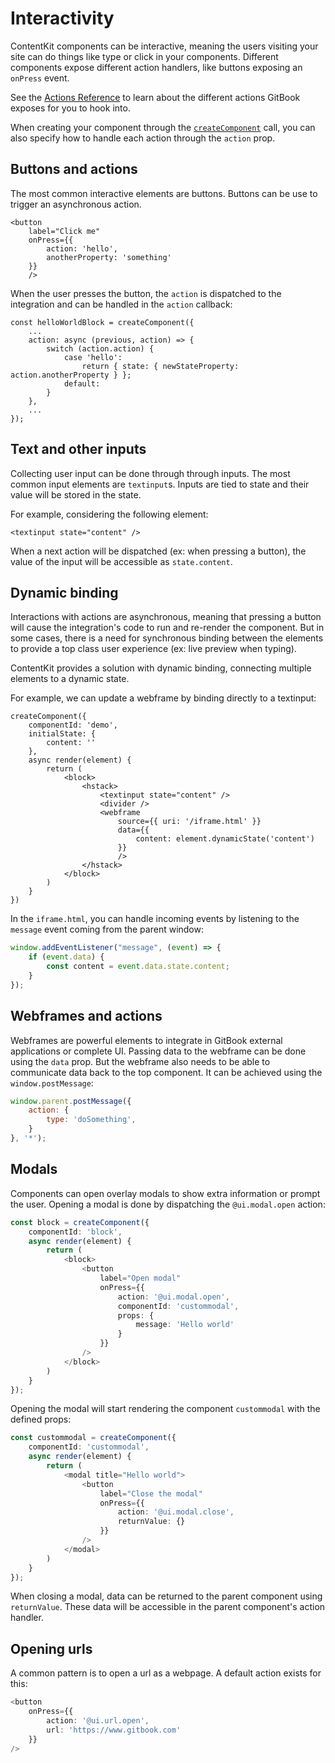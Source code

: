 # Interactivity

ContentKit components can be interactive, meaning the users visiting your site can do things like type or click in your components. Different components expose different action handlers, like buttons exposing an `onPress` event.&#x20;

See the [Actions Reference](reference/actions.md) to learn about the different actions GitBook exposes for you to hook into.

When creating your component through the [`createComponent`](../reference/createcomponent.md) call, you can also specify how to handle each action through the `action` prop.&#x20;

## Buttons and actions

The most common interactive elements are buttons. Buttons can be use to trigger an asynchronous action.&#x20;

```tsx
<button
    label="Click me"
    onPress={{
        action: 'hello',
        anotherProperty: 'something'
    }}
    />
```

When the user presses the button, the `action` is dispatched to the integration and can be handled in the `action` callback:

```tsx
const helloWorldBlock = createComponent({
    ...
    action: async (previous, action) => {
        switch (action.action) {
            case 'hello':
                return { state: { newStateProperty: action.anotherProperty } };
            default:
        }
    },
    ...
});
```

## Text and other inputs

Collecting user input can be done through through inputs. The most common input elements are `textinput`s. Inputs are tied to state and their value will be stored in the state.

For example, considering the following element:

```tsx
<textinput state="content" />
```

When a next action will be dispatched (ex: when pressing a button), the value of the input will be accessible as `state.content`.

## Dynamic binding

Interactions with actions are asynchronous, meaning that pressing a button will cause the integration's code to run and re-render the component. But in some cases, there is a need for synchronous binding between the elements to provide a top class user experience (ex: live preview when typing).

ContentKit provides a solution with dynamic binding, connecting multiple elements to a dynamic state.

For example, we can update a webframe by binding directly to a textinput:

```tsx
createComponent({
    componentId: 'demo',
    initialState: {
        content: ''
    },
    async render(element) {
        return (
            <block>
                <hstack>
                    <textinput state="content" />
                    <divider />
                    <webframe
                        source={{ uri: '/iframe.html' }}
                        data={{
                            content: element.dynamicState('content')
                        }}
                        />
                </hstack>
            </block>
        )
    }
})
```

In the `iframe.html`, you can handle incoming events by listening to the `message` event coming from the parent window:

```js
window.addEventListener("message", (event) => {
    if (event.data) {
        const content = event.data.state.content;
    }
});
```

## Webframes and actions

Webframes are powerful elements to integrate in GitBook external applications or complete UI. Passing data to the webframe can be done using the `data` prop. But the webframe also needs to be able to communicate data back to the top component. It can be achieved using the `window.postMessage`:

```js
window.parent.postMessage({
    action: {
        type: 'doSomething',
    }
}, '*');
```

## Modals

Components can open overlay modals to show extra information or prompt the user. Opening a modal is done by dispatching the `@ui.modal.open` action:

```typescript
const block = createComponent({
    componentId: 'block',
    async render(element) {
        return (
            <block>
                <button
                    label="Open modal"
                    onPress={{
                        action: '@ui.modal.open',
                        componentId: 'custommodal',
                        props: {
                            message: 'Hello world'
                        }
                    }}
                />
            </block>
        )
    }
});
```

Opening the modal will start rendering the component `custommodal` with the defined props:

```typescript
const custommodal = createComponent({
    componentId: 'custommodal',
    async render(element) {
        return (
            <modal title="Hello world">
                <button
                    label="Close the modal"
                    onPress={{
                        action: '@ui.modal.close',
                        returnValue: {}
                    }}
                />
            </modal>
        )
    }
});
```

When closing a modal, data can be returned to the parent component using `returnValue`. These data will be accessible in the parent component's action handler.

## Opening urls

A common pattern is to open a url as a webpage. A default action exists for this:

```typescript
<button
    onPress={{
        action: '@ui.url.open',
        url: 'https://www.gitbook.com'
    }}
/>
```
